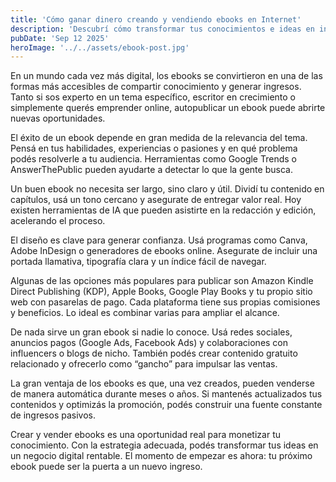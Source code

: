 ```yaml
---
title: 'Cómo ganar dinero creando y vendiendo ebooks en Internet'
description: 'Descubrí cómo transformar tus conocimientos e ideas en ingresos pasivos mediante la creación y venta de ebooks. Desde la elección del tema hasta las plataformas de publicación, te contamos los pasos clave para empezar a generar dinero online.'
pubDate: 'Sep 12 2025'
heroImage: '../../assets/ebook-post.jpg'
---
```


En un mundo cada vez más digital, los ebooks se convirtieron en una de las formas más accesibles de compartir conocimiento y generar ingresos. Tanto si sos experto en un tema específico, escritor en crecimiento o simplemente querés emprender online, autopublicar un ebook puede abrirte nuevas oportunidades.  

El éxito de un ebook depende en gran medida de la relevancia del tema. Pensá en tus habilidades, experiencias o pasiones y en qué problema podés resolverle a tu audiencia. Herramientas como Google Trends o AnswerThePublic pueden ayudarte a detectar lo que la gente busca.  

Un buen ebook no necesita ser largo, sino claro y útil. Dividí tu contenido en capítulos, usá un tono cercano y asegurate de entregar valor real. Hoy existen herramientas de IA que pueden asistirte en la redacción y edición, acelerando el proceso.  

El diseño es clave para generar confianza. Usá programas como Canva, Adobe InDesign o generadores de ebooks online. Asegurate de incluir una portada llamativa, tipografía clara y un índice fácil de navegar.  

Algunas de las opciones más populares para publicar son Amazon Kindle Direct Publishing (KDP), Apple Books, Google Play Books y tu propio sitio web con pasarelas de pago. Cada plataforma tiene sus propias comisiones y beneficios. Lo ideal es combinar varias para ampliar el alcance.  

De nada sirve un gran ebook si nadie lo conoce. Usá redes sociales, anuncios pagos (Google Ads, Facebook Ads) y colaboraciones con influencers o blogs de nicho. También podés crear contenido gratuito relacionado y ofrecerlo como “gancho” para impulsar las ventas.  

La gran ventaja de los ebooks es que, una vez creados, pueden venderse de manera automática durante meses o años. Si mantenés actualizados tus contenidos y optimizás la promoción, podés construir una fuente constante de ingresos pasivos.  

Crear y vender ebooks es una oportunidad real para monetizar tu conocimiento. Con la estrategia adecuada, podés transformar tus ideas en un negocio digital rentable. El momento de empezar es ahora: tu próximo ebook puede ser la puerta a un nuevo ingreso.  
